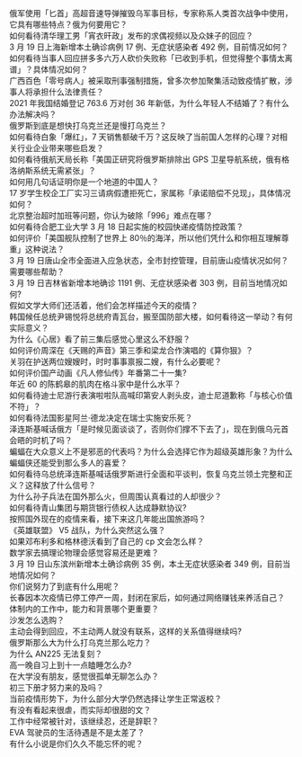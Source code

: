 俄军使用「匕首」高超音速导弹摧毁乌军事目标，专家称系人类首次战争中使用，它具有哪些特点？俄为何要用它？  
如何看待清华理工男「宵衣旰政」发布的求偶视频以及众妹子的回应？  
3 月 19 日上海新增本土确诊病例 17 例、无症状感染者 492 例，目前情况如何？  
如何看待当事人回应拼多多六万人砍价失败称「已收到手机，但觉得整个事情太离谱」？具体情况如何？  
广西百色「零号病人」被采取刑事强制措施，曾多次参加聚集活动致疫情扩散，涉事人将承担什么法律责任？  
2021 年我国结婚登记 763.6 万对创 36 年新低，为什么年轻人不结婚了？有什么办法解决吗？  
俄罗斯到底是想快打乌克兰还是慢打乌克兰？  
如何看待白象「爆红」，7 天销售额破千万？这反映了当前国人怎样的心理？对相关行业企业带来哪些启发？  
如何看待俄航天局长称「美国正研究将俄罗斯排除出 GPS 卫星导航系统，俄有格洛纳斯系统无需紧张」？  
如何用几句话证明你是一个地道的中国人？  
17 岁学生校企工厂实习三请病假遭拒死亡，家属称「承诺赔偿不兑现」，具体情况如何？  
北京整治超时加班等问题，你认为破除「996」难点在哪？  
如何看待合肥工业大学 3 月 18 日起实施的校园快递疫情防控政策？  
如何评价「美国舰队控制了世界上 80％的海洋，所以他们凭什么和你相互理解尊重」这种说法？  
3 月 19 日唐山全市全面进入应急状态，全市封控管理，目前唐山疫情状况如何？需要哪些帮助？  
3 月 19 日吉林省新增本地确诊 1191 例、无症状感染者 303 例，目前当地情况如何?  
假如文学大师们还活着，他们会怎样描述今天的疫情？  
韩国候任总统尹锡悦将总统府青瓦台，搬至国防部大楼，如何看待这一举动？有何实际意义？  
为什么《心居》看了前三集后感觉心里这么不舒服？  
如何评价周深在《天赐的声音》第三季和梁龙合作演唱的《算你狠》？  
关羽在护送两位嫂嫂时，时时事事禀报二嫂，有什么必要呢？  
如何评价国产动画《凡人修仙传》年番第二十一集?  
年近 60 的陈鹤皋的肌肉在格斗家中是什么水平？  
如何看待迪士尼游行表演啦啦队高喊印第安人剥头皮，迪士尼道歉称「与核心价值不符」？  
如何看待法国影星阿兰·德龙决定在瑞士实施安乐死？  
泽连斯基喊话俄方「是时候见面谈谈了，否则你们撑不下去了」，现在到俄乌元首会晤的时机了吗？  
蝙蝠在大众意义上不是邪恶的代表吗？为什么会选择它作为超级英雄形象？为什么蝙蝠侠还能受到那么多人的喜爱？  
如何看待乌总统泽连斯基喊话俄罗斯进行全面和平谈判，恢复乌克兰领土完整和正义？这释放了什么信号？  
为什么孙子兵法在国外那么火，但周围认真看过的人却很少？  
如何看待青山集团与期货银行债权人达成静默协议?  
按照国外现在的疫情来看，接下来这几年能出国旅游吗？  
《英雄联盟》 V5 战队，为什么突然这么强？  
如果邓布利多和格林德沃看到了自己的 cp 文会怎么样？  
数学家去搞理论物理会感觉容易还是更难？  
3 月 19 日山东滨州新增本土确诊病例 35 例，本土无症状感染者 349 例，目前当地情况如何？  
你们说努力了到底有什么用呢？  
长春因本次疫情已停工停产一周，封闭在家后，如何通过网络赚钱来养活自己？  
体制内的工作中，能力和背景哪个更重要？  
沙发怎么选购？  
主动会得到回应，不主动两人就没有联系，这样的关系值得继续吗?  
俄罗斯那么大为什么打乌克兰那么吃力？  
为什么 AN225 无法复刻？  
高一晚自习上到十一点瞌睡怎么办?  
在大学没有朋友，感觉很孤单无聊怎么办？  
初三下册才努力来的及吗？  
当前疫情形势下，为什么部分大学仍然选择让学生正常返校？  
有没有看起来很虐，而实际却很甜的文？  
工作中经常被针对，该继续忍，还是辞职？  
EVA 驾驶员的生活待遇是不是太差了？  
有什么小说是你们久久不能忘怀的呢？  
